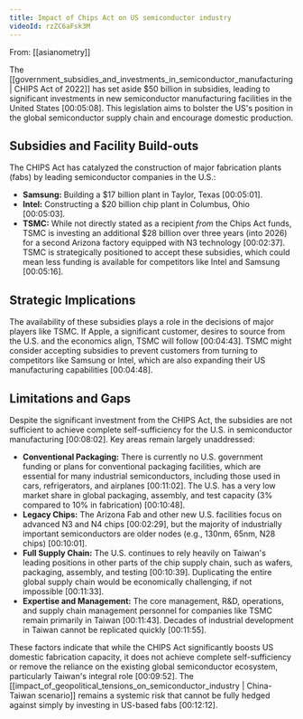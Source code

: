 ```yaml
---
title: Impact of Chips Act on US semiconductor industry
videoId: rzZC6aFsk3M
---
```


From: [[asianometry]] <br/> 

The [[government_subsidies_and_investments_in_semiconductor_manufacturing | CHIPS Act of 2022]] has set aside $50 billion in subsidies, leading to significant investments in new semiconductor manufacturing facilities in the United States <a class="yt-timestamp" data-t="00:05:08">[00:05:08]</a>. This legislation aims to bolster the US's position in the global semiconductor supply chain and encourage domestic production.

## Subsidies and Facility Build-outs
The CHIPS Act has catalyzed the construction of major fabrication plants (fabs) by leading semiconductor companies in the U.S.:
*   **Samsung:** Building a $17 billion plant in Taylor, Texas <a class="yt-timestamp" data-t="00:05:01">[00:05:01]</a>.
*   **Intel:** Constructing a $20 billion chip plant in Columbus, Ohio <a class="yt-timestamp" data-t="00:05:03">[00:05:03]</a>.
*   **TSMC:** While not directly stated as a recipient *from* the Chips Act funds, TSMC is investing an additional $28 billion over three years (into 2026) for a second Arizona factory equipped with N3 technology <a class="yt-timestamp" data-t="00:02:37">[00:02:37]</a>. TSMC is strategically positioned to accept these subsidies, which could mean less funding is available for competitors like Intel and Samsung <a class="yt-timestamp" data-t="00:05:16">[00:05:16]</a>.

## Strategic Implications
The availability of these subsidies plays a role in the decisions of major players like TSMC. If Apple, a significant customer, desires to source from the U.S. and the economics align, TSMC will follow <a class="yt-timestamp" data-t="00:04:43">[00:04:43]</a>. TSMC might consider accepting subsidies to prevent customers from turning to competitors like Samsung or Intel, which are also expanding their US manufacturing capabilities <a class="yt-timestamp" data-t="00:04:48">[00:04:48]</a>.

## Limitations and Gaps
Despite the significant investment from the CHIPS Act, the subsidies are not sufficient to achieve complete self-sufficiency for the U.S. in semiconductor manufacturing <a class="yt-timestamp" data-t="00:08:02">[00:08:02]</a>. Key areas remain largely unaddressed:
*   **Conventional Packaging:** There is currently no U.S. government funding or plans for conventional packaging facilities, which are essential for many industrial semiconductors, including those used in cars, refrigerators, and airplanes <a class="yt-timestamp" data-t="00:11:02">[00:11:02]</a>. The U.S. has a very low market share in global packaging, assembly, and test capacity (3% compared to 10% in fabrication) <a class="yt-timestamp" data-t="00:10:48">[00:10:48]</a>.
*   **Legacy Chips:** The Arizona Fab and other new U.S. facilities focus on advanced N3 and N4 chips <a class="yt-timestamp" data-t="00:02:29">[00:02:29]</a>, but the majority of industrially important semiconductors are older nodes (e.g., 130nm, 65nm, N28 chips) <a class="yt-timestamp" data-t="00:10:01">[00:10:01]</a>.
*   **Full Supply Chain:** The U.S. continues to rely heavily on Taiwan's leading positions in other parts of the chip supply chain, such as wafers, packaging, assembly, and testing <a class="yt-timestamp" data-t="00:10:39">[00:10:39]</a>. Duplicating the entire global supply chain would be economically challenging, if not impossible <a class="yt-timestamp" data-t="00:11:33">[00:11:33]</a>.
*   **Expertise and Management:** The core management, R&D, operations, and supply chain management personnel for companies like TSMC remain primarily in Taiwan <a class="yt-timestamp" data-t="00:11:43">[00:11:43]</a>. Decades of industrial development in Taiwan cannot be replicated quickly <a class="yt-timestamp" data-t="00:11:55">[00:11:55]</a>.

These factors indicate that while the CHIPS Act significantly boosts US domestic fabrication capacity, it does not achieve complete self-sufficiency or remove the reliance on the existing global semiconductor ecosystem, particularly Taiwan's integral role <a class="yt-timestamp" data-t="00:09:52">[00:09:52]</a>. The [[impact_of_geopolitical_tensions_on_semiconductor_industry | China-Taiwan scenario]] remains a systemic risk that cannot be fully hedged against simply by investing in US-based fabs <a class="yt-timestamp" data-t="00:12:12">[00:12:12]</a>.